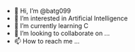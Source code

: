 - 👋 Hi, I’m @batg099
- 👀 I’m interested in Artificial Intelligence
- 🌱 I’m currently learning C
- 💞️ I’m looking to collaborate on ...
- 📫 How to reach me ...

<!---
batg099/batg099 is a ✨ special ✨ repository because its `README.md` (this file) appears on your GitHub profile.
You can click the Preview link to take a look at your changes.
--->
